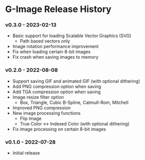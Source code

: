 # G-Image Release History
### v0.3.0 - 2023-02-13
* Basic support for loading Scalable Vector Graphics (SVG)
    * Path based vectors only
* Image rotation performance improvement
* Fix when loading certain 8-bit images
* Fix crash when saving images to memory

### v0.2.0 - 2022-08-08
* Support saving GIF and animated GIF (with optional dithering)
* Add PNG compression option when saving
* Add TGA compression option when saving
* Image resize filter option
    * Box, Triangle, Cubic B-Spline, Catmull-Rom, Mitchell
* Improved PNG compression
* New image processing functions
    * Flip Image
    * True Color <-> Indexed Color (with optional dithering)
* Fix image processing on certain 8-bit images

### v0.1.0 - 2022-07-28
* Initial release
